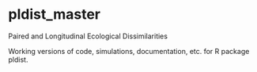 # pldist_master
Paired and Longitudinal Ecological Dissimilarities

Working versions of code, simulations, documentation, etc. for R package pldist. 
